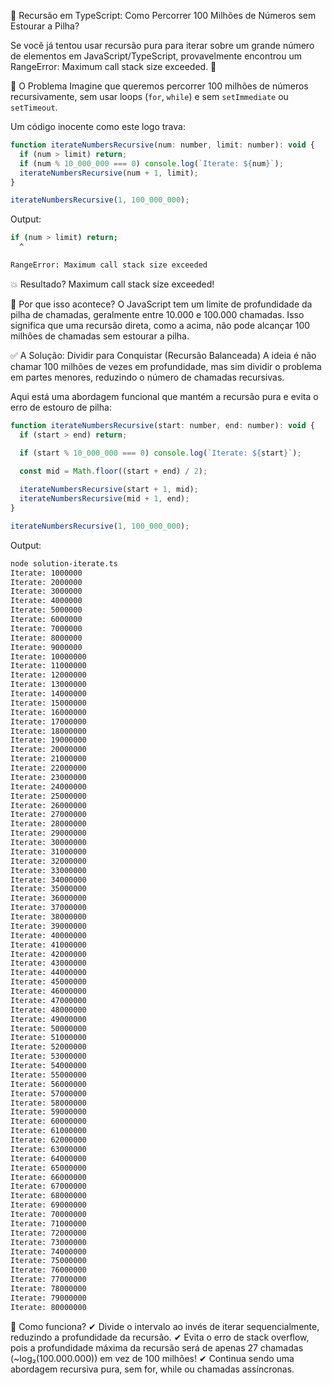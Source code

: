 🚀 Recursão em TypeScript: Como Percorrer 100 Milhões de Números sem Estourar a Pilha?

Se você já tentou usar recursão pura para iterar sobre um grande número de elementos em JavaScript/TypeScript, provavelmente encontrou um RangeError: Maximum call stack size exceeded. 😬

🔹 O Problema
Imagine que queremos percorrer 100 milhões de números recursivamente, sem usar loops (`for`, `while`) e sem `setImmediate` ou `setTimeout`.

Um código inocente como este logo trava:

```javascript
function iterateNumbersRecursive(num: number, limit: number): void {
  if (num > limit) return;
  if (num % 10_000_000 === 0) console.log(`Iterate: ${num}`);
  iterateNumbersRecursive(num + 1, limit);
}

iterateNumbersRecursive(1, 100_000_000);
```

Output:

```bash
if (num > limit) return;
  ^

RangeError: Maximum call stack size exceeded
```

💥 Resultado? Maximum call stack size exceeded!

🔹 Por que isso acontece?
O JavaScript tem um limite de profundidade da pilha de chamadas, geralmente entre 10.000 e 100.000 chamadas. Isso significa que uma recursão direta, como a acima, não pode alcançar 100 milhões de chamadas sem estourar a pilha.

✅ A Solução: Dividir para Conquistar (Recursão Balanceada)
A ideia é não chamar 100 milhões de vezes em profundidade, mas sim dividir o problema em partes menores, reduzindo o número de chamadas recursivas.

Aqui está uma abordagem funcional que mantém a recursão pura e evita o erro de estouro de pilha:

```javascript
function iterateNumbersRecursive(start: number, end: number): void {
  if (start > end) return;

  if (start % 10_000_000 === 0) console.log(`Iterate: ${start}`);

  const mid = Math.floor((start + end) / 2);
  
  iterateNumbersRecursive(start + 1, mid);
  iterateNumbersRecursive(mid + 1, end);
}

iterateNumbersRecursive(1, 100_000_000);
```

Output:

```bash
node solution-iterate.ts 
Iterate: 1000000
Iterate: 2000000
Iterate: 3000000
Iterate: 4000000
Iterate: 5000000
Iterate: 6000000
Iterate: 7000000
Iterate: 8000000
Iterate: 9000000
Iterate: 10000000
Iterate: 11000000
Iterate: 12000000
Iterate: 13000000
Iterate: 14000000
Iterate: 15000000
Iterate: 16000000
Iterate: 17000000
Iterate: 18000000
Iterate: 19000000
Iterate: 20000000
Iterate: 21000000
Iterate: 22000000
Iterate: 23000000
Iterate: 24000000
Iterate: 25000000
Iterate: 26000000
Iterate: 27000000
Iterate: 28000000
Iterate: 29000000
Iterate: 30000000
Iterate: 31000000
Iterate: 32000000
Iterate: 33000000
Iterate: 34000000
Iterate: 35000000
Iterate: 36000000
Iterate: 37000000
Iterate: 38000000
Iterate: 39000000
Iterate: 40000000
Iterate: 41000000
Iterate: 42000000
Iterate: 43000000
Iterate: 44000000
Iterate: 45000000
Iterate: 46000000
Iterate: 47000000
Iterate: 48000000
Iterate: 49000000
Iterate: 50000000
Iterate: 51000000
Iterate: 52000000
Iterate: 53000000
Iterate: 54000000
Iterate: 55000000
Iterate: 56000000
Iterate: 57000000
Iterate: 58000000
Iterate: 59000000
Iterate: 60000000
Iterate: 61000000
Iterate: 62000000
Iterate: 63000000
Iterate: 64000000
Iterate: 65000000
Iterate: 66000000
Iterate: 67000000
Iterate: 68000000
Iterate: 69000000
Iterate: 70000000
Iterate: 71000000
Iterate: 72000000
Iterate: 73000000
Iterate: 74000000
Iterate: 75000000
Iterate: 76000000
Iterate: 77000000
Iterate: 78000000
Iterate: 79000000
Iterate: 80000000
```

🧐 Como funciona?
✔ Divide o intervalo ao invés de iterar sequencialmente, reduzindo a profundidade da recursão.
✔ Evita o erro de stack overflow, pois a profundidade máxima da recursão será de apenas 27 chamadas (~log₂(100.000.000)) em vez de 100 milhões!
✔ Continua sendo uma abordagem recursiva pura, sem for, while ou chamadas assíncronas.